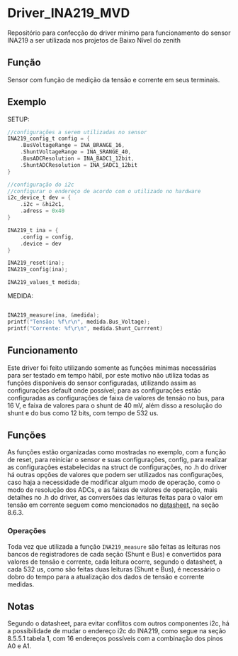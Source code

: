 # Driver_INA219_MVD
Repositório para confecção do driver mínimo para funcionamento do sensor INA219 a ser utilizada nos projetos de Baixo Nível do zenith

## Função
Sensor com função de medição da tensão e corrente em seus terminais.
## Exemplo

SETUP:
~~~C
//configurações a serem utilizadas no sensor
INA219_config_t config = {
    .BusVoltageRange = INA_BRANGE_16,
    .ShuntVoltageRange = INA_SRANGE_40,
    .BusADCResolution = INA_BADC1_12bit,
    .ShuntADCResolution = INA_SADC1_12bit
}

//configuração do i2c
//configurar o endereço de acordo com o utilizado no hardware
i2c_device_t dev = {
    .i2c = &hi2c1,
    .adress = 0x40 
}

INA219_t ina = {
    .config = config,
    .device = dev
}

INA219_reset(ina);
INA219_config(ina);

INA219_values_t medida;

~~~

MEDIDA:

~~~C

INA219_measure(ina, &medida);
printf("Tensão: %f\r\n", medida.Bus_Voltage);
printf("Corrente: %f\r\n", medida.Shunt_Currrent)

~~~

## Funcionamento
Este driver foi feito utilizando somente as funções mínimas necessárias para ser testado em tempo hábil, por este motivo não utiliza todas as funções disponíveis do sensor configuradas, utilizando assim as configurações default onde possível; para as configurações estão configuradas as configurações de faixa de valores de tensão no bus, para 16 V, e faixa de valores para o shunt de 40 mV, além disso a resolução do shunt e do bus como 12 bits, com tempo de 532 us.

## Funções
As funções estão organizadas como mostradas no exemplo, com a função de reset, para reiniciar o sensor e suas configurações, config, para realizar as configurações estabelecidas na struct de configurações, no .h do driver há outras opções de valores que podem ser utilizados nas configurações, caso haja a necessidade de modificar algum modo de operação, como o modo de resolução dos ADCs, e as faixas de valores de operação, mais detalhes no .h do driver, as conversões das leituras feitas para o valor em tensão em corrente seguem como mencionados no [datasheet](https://www.ti.com/lit/ds/symlink/ina219.pdf), na seção 8.6.3.

### Operações
Toda vez que utilizada a função `INA219_measure` são feitas as leituras nos bancos de registradores de cada seção (Shunt e Bus) e convertidos para valores de tensão e corrente, cada leitura ocorre, segundo o datasheet, a cada 532 us, como são feitas duas leituras (Shunt e Bus), é necessário o dobro do tempo para a atualização dos dados de tensão e corrente medidas.

## Notas
Segundo o datasheet, para evitar conflitos com outros componentes i2c, há a possibilidade de mudar o endereço i2c do INA219, como segue na seção 8.5.5.1 tabela 1, com 16 endereços possíveis com a combinação dos pinos A0 e A1.